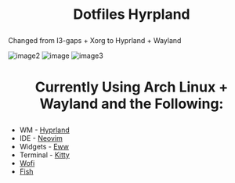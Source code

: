 <h1><p align="center">Dotfiles Hyrpland</p></h1>
<p>Changed from I3-gaps + Xorg to Hyprland + Wayland</p>


![image2](https://github.com/Kappa56799/Dotfiles-Hyprland/assets/114831362/eb0ec712-5ff7-4b17-b52c-8f61165b3384)
![image](https://github.com/Kappa56799/Dotfiles-Hyprland/assets/114831362/d4348271-4d7e-475d-8d90-37a74c16c1dd)
![image3](https://github.com/Kappa56799/Dotfiles-Hyprland/assets/114831362/c0f246f4-9047-4a26-8c27-8ce8b014ea1b)



  
<h1><p align="center">Currently Using Arch Linux + Wayland and the Following:</p></h1>
<ul>
  <li>WM - <a href="https://github.com/hyprwm/Hyprland">Hyprland</a></li>
  <li>IDE - <a href="https://github.com/neovim/neovim">Neovim</a></li>
  <li>Widgets - <a href="https://github.com/elkowar/eww">Eww</a></li>
  <li>Terminal - <a href="https://github.com/kovidgoyal/kitty">Kitty</a></li>
  <li><a href="https://man.archlinux.org/man/wofi.1">Wofi</a></li>
  <li><a href="https://github.com/fish-shell/fish-shell">Fish</a></li>
</ul>
  

